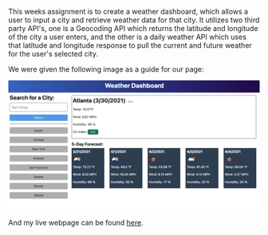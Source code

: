 This weeks assignment is to create a weather dashboard, which allows a user to input a city and retrieve weather data for that city. It utilizes two third party API's, one is a Geocoding API which returns the latitude and longitude of the city a user enters, and the other is a daily weather API which uses that latitude and longitude response to pull the current and future weather for the user's selected city.

We were given the following image as a guide for our page:

![example photo](./assets/homework-demo.png)

And my live webpage can be found [here](https://elarso2.github.io/WeatherDashboard/).
